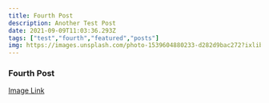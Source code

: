 ```yaml
---
title: Fourth Post
description: Another Test Post
date: 2021-09-09T11:03:36.293Z
tags: ["test","fourth","featured","posts"]
img: https://images.unsplash.com/photo-1539604880233-d282d9bac272?ixlib=rb-1.2.1&ixid=MnwxMjA3fDB8MHxleHBsb3JlLWZlZWR8NHx8fGVufDB8fHx8&auto=format&fit=crop&w=500&q=60
---
```

### Fourth Post
[Image Link](https://images.unsplash.com/photo-1539604880233-d282d9bac272?ixlib=rb-1.2.1&ixid=MnwxMjA3fDB8MHxleHBsb3JlLWZlZWR8NHx8fGVufDB8fHx8&auto=format&fit=crop&w=500&q=60https://images.unsplash.com/photo-1539604880233-d282d9bac272?ixlib=rb-1.2.1&ixid=MnwxMjA3fDB8MHxleHBsb3JlLWZlZWR8NHx8fGVufDB8fHx8&auto=format&fit=crop&w=500&q=60)